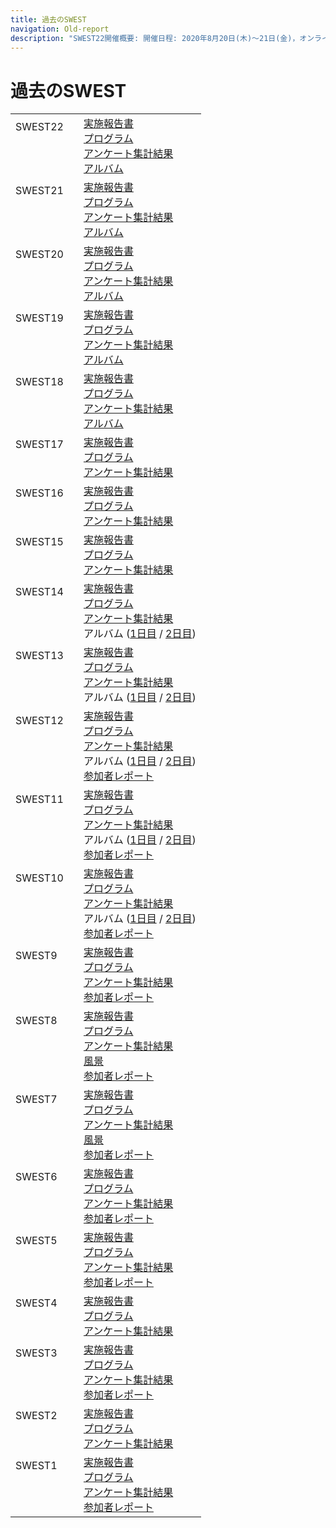 ```yaml
---
title: 過去のSWEST
navigation: Old-report
description: "SWEST22開催概要: 開催日程: 2020年8月20日(木)〜21日(金)，オンライン開催， SWESTとは、大学の研究者や学生、企業の技術者や管理者、その他、組込みシステムに関わる全ての人達が、徹底的に議論できる場を提供することを主な目的とした合宿型のワークショップです。"
---
```

# 過去のSWEST

| | |
|:--|:--|
|SWEST22　<br><br><br><br>|[実施報告書](#{$site_url}/old_report/report22.html)<br>[プログラム](../SWEST22/program/)<br>[アンケート集計結果](http://swest.toppers.jp/SWEST22/SWEST22enq.pdf)<br>[アルバム](https://swest.toppers.jp/SWEST22/album/)<br>|
|SWEST21　<br><br><br><br>|[実施報告書](report21.html)<br>[プログラム](../SWEST21/program/)<br>[アンケート集計結果](http://swest.toppers.jp/SWEST21/SWEST21enq.pdf)<br>[アルバム](https://swest.toppers.jp/SWEST21/album/)<br>|
|SWEST20　<br><br><br><br>|[実施報告書](report20.html)<br>[プログラム](../SWEST20/program/)<br>[アンケート集計結果](http://swest.toppers.jp/SWEST20/SWEST20enq.pdf)<br>[アルバム](https://swest.toppers.jp/SWEST20/album/)<br>|
|SWEST19　<br><br><br><br>|[実施報告書](report19.html)<br>[プログラム](../SWEST19/program/)<br>[アンケート集計結果](http://swest.toppers.jp/SWEST19/SWEST19enq.pdf)<br>[アルバム](https://swest.toppers.jp/SWEST19/album/)<br>|
|SWEST18　<br><br><br><br>|[実施報告書](report18.html)<br>[プログラム](https://swest.toppers.jp/SWEST18/program/)<br>[アンケート集計結果](http://swest.toppers.jp/SWEST18/SWEST18enq.pdf)<br>[アルバム](https://swest.toppers.jp/SWEST18/album/)<br>|
|SWEST17　<br><br><br>|[実施報告書](https://swest.toppers.jp/SWEST17/report.html)<br>[プログラム](https://swest.toppers.jp/SWEST17/program.html)<br>[アンケート集計結果](http://swest.toppers.jp/SWEST17/SWEST17enq.pdf)<br>|
|SWEST16　<br><br><br>|[実施報告書](https://swest.toppers.jp/SWEST16/report.html)<br>[プログラム](https://swest.toppers.jp/SWEST16/program.html)<br>[アンケート集計結果](http://swest.toppers.jp/SWEST16/SWEST16enq.pdf)<br>|
|SWEST15　<br><br><br>|[実施報告書](https://swest.toppers.jp/SWEST15/report.html)<br>[プログラム](https://swest.toppers.jp/SWEST15/program.html)<br>[アンケート集計結果](http://swest.toppers.jp/SWEST15/SWEST15enq.pdf)<br>|
|SWEST14　<br><br><br><br>|[実施報告書](https://swest.toppers.jp/SWEST14/report.html)<br>[プログラム](https://swest.toppers.jp/SWEST14/program.html)<br>[アンケート集計結果](http://swest.toppers.jp/SWEST14/swest14enq.pdf)<br>アルバム ([1日目](https://swest.toppers.jp/SWEST14/photo/day1/) / [2日目](https://swest.toppers.jp/SWEST14/photo/day2/))<br>|
|SWEST13　<br><br><br><br>|[実施報告書](https://swest.toppers.jp/SWEST13/report.html)<br>[プログラム](https://swest.toppers.jp/SWEST13/program.html)<br>[アンケート集計結果](http://swest.toppers.jp/SWEST13/questionnaire/swest13enq.pdf)<br>アルバム ([1日目](https://swest.toppers.jp/SWEST13/photo/day1/) / [2日目](https://swest.toppers.jp/SWEST13/photo/day2/))<br>|
|SWEST12　<br><br><br><br><br>|[実施報告書](https://swest.toppers.jp/SWEST12/report.html)<br>[プログラム](https://swest.toppers.jp/SWEST12/program.html)<br>[アンケート集計結果](http://swest.toppers.jp/SWEST12/questionnaire/swest12enq.pdf)<br>アルバム ([1日目](https://swest.toppers.jp/SWEST12/photo/day1/) / [2日目](https://swest.toppers.jp/SWEST12/photo/day2/))<br>[参加者レポート](https://swest.toppers.jp/guestreport.html)|
|SWEST11　<br><br><br><br><br>|[実施報告書](https://swest.toppers.jp/SWEST11/report.html)<br>[プログラム](https://swest.toppers.jp/SWEST11/program.html)<br>[アンケート集計結果](http://swest.toppers.jp/SWEST11/questionnaire/swest11enq.pdf)<br>アルバム ([1日目](https://swest.toppers.jp/SWEST11/photo/day1/) / [2日目](https://swest.toppers.jp/SWEST11/photo/day2/))<br>[参加者レポート](https://swest.toppers.jp/guestreport.html)|
|SWEST10　<br><br><br><br><br>|[実施報告書](https://swest.toppers.jp/SWEST10/report.html)<br>[プログラム](https://swest.toppers.jp/SWEST10/program.html)<br>[アンケート集計結果](http://swest.toppers.jp/SWEST10/questionnaire/swest10enq.pdf)<br>アルバム ([1日目](https://swest.toppers.jp/SWEST10/photo/swest10-0904/index.html) / [2日目](https://swest.toppers.jp/SWEST10/photo/swest10-0905/index.html))<br>[参加者レポート](https://swest.toppers.jp/guestreport.html)|
|SWEST9　<br><br><br><br>|[実施報告書](https://swest.toppers.jp/SWEST9/report.html)<br>[プログラム](https://swest.toppers.jp/SWEST9/program.html)<br>[アンケート集計結果](https://swest.toppers.jp/SWEST9/questionnaire/swest9enq.pdf)<br>[参加者レポート](https://swest.toppers.jp/guestreport.html)|
|SWEST8　<br><br><br><br><br>|[実施報告書](https://swest.toppers.jp/SWEST8/report.html)<br>[プログラム](https://swest.toppers.jp/SWEST8/report.html#report)<br>[アンケート集計結果](https://swest.toppers.jp/SWEST8/questionnaire/swest8enq.pdf)<br>[風景](https://swest.toppers.jp/SWEST8/image.html)<br>[参加者レポート](https://swest.toppers.jp/guestreport.html)|
|SWEST7　<br><br><br><br><br>|[実施報告書](https://swest.toppers.jp/SWEST7/report.html)<br>[プログラム](https://swest.toppers.jp/SWEST7/report.html#report)<br>[アンケート集計結果](https://swest.toppers.jp/SWEST7/questionnaire/swest7enq.pdf)<br>[風景](https://swest.toppers.jp/SWEST7/image.html)<br>[参加者レポート](https://swest.toppers.jp/guestreport.html)|
|SWEST6　<br><br><br><br>|[実施報告書](https://swest.toppers.jp/SWEST6/report.html)<br>[プログラム](https://swest.toppers.jp/SWEST6/report.html#program)<br>[アンケート集計結果](https://swest.toppers.jp/SWEST6/questionnaire/swest6enq.pdf)<br>[参加者レポート](https://swest.toppers.jp/guestreport.html)|
|SWEST5　<br><br><br><br>|[実施報告書](https://swest.toppers.jp/SWEST5/report.html)<br>[プログラム](https://swest.toppers.jp/SWEST5/report.html#program)<br>[アンケート集計結果](https://swest.toppers.jp/SWEST5/report/swest5enq.txt)<br>[参加者レポート](https://swest.toppers.jp/guestreport.html)|
|SWEST4　<br><br><br>|[実施報告書](https://swest.toppers.jp/SWEST4/report.html)<br>[プログラム](https://swest.toppers.jp/SWEST4/report.html#program)<br>[アンケート集計結果](https://swest.toppers.jp/SWEST4/questionnaire/swest4enq.txt)<br>|
|SWEST3　<br><br><br><br>|[実施報告書](https://swest.toppers.jp/SWEST3/report.html)<br>[プログラム](https://swest.toppers.jp/SWEST3/report.html#program)<br>[アンケート集計結果](https://swest.toppers.jp/SWEST3/quest.txt)<br>[参加者レポート](https://swest.toppers.jp/guestreport.html)|
|SWEST2　<br><br><br>|[実施報告書](https://swest.toppers.jp/SWEST2/index.html)<br>[プログラム](https://swest.toppers.jp/SWEST2/index.html#program)<br>[アンケート集計結果](https://swest.toppers.jp/SWEST2/quest.txt)<br>|
|SWEST1　<br><br><br><br>|[実施報告書](https://swest.toppers.jp/SWEST1/index.html)<br>[プログラム](https://swest.toppers.jp/SWEST1/index.html#program)<br>[アンケート集計結果](https://swest.toppers.jp/SWEST1/quest.txt)<br>[参加者レポート](https://swest.toppers.jp/guestreport.html)|


